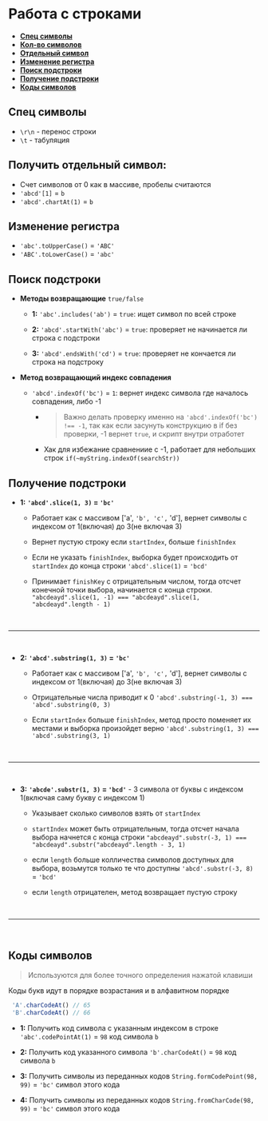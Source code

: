 # Работа с строками

* **<a href="#special-characters">Спец символы</a>**
* **<a href="#lenght">Кол-во символов</a>**
* **<a href="#singl-symbol">Отдельный символ</a>**
* **<a href="#case">Изменение регистра</a>**
* **<a href="#search-string">Поиск подстроки</a>**
* **<a href="#get-string">Получение подстроки</a>**
* **<a href="#symbol-code">Коды символов</a>**


## <a name="special-characters">Спец символы</a>
* `\r\n` - перенос строки
* `\t` - табуляция


## **<a name="singl-symbol">Получить отдельный символ</a>**:
* Счет символов от 0 как в массиве, пробелы считаются
* `'abcd'[1]` = `b`
* `'abcd'.chartAt(1)` = `b`

    

    
## **<a name="case">Изменение регистра</a>**
* `'abc'.toUpperCase()` = `'ABC'`
* `'ABC'.toLowerCase()` = `'abc'`  
    
## **<a name="#search-string">Поиск подстроки</a>**
   
* **Методы возвращающие** `true/false`

    * **1:** `'abc'.includes('ab')` = `true`: ищет символ по всей строке
    
    * **2:** `'abcd'.startWith('abc')` = `true`: проверяет не начинается ли строка с подстроки
    
    * **3:** `'abcd'.endsWith('cd')` = `true`: проверяет не кончается ли строка на подстроку 

* **Метод возвращающий индекс совпадения**
    
    * `'abcd'.indexOf('bc')` = `1`: вернет индекс символа где началось совпадения, либо -1
        
        * > Важно делать проверку именно на `'abcd'.indexOf('bc') !== -1`, 
        так как если засунуть конструкцию в if без проверки, -1 вернет `true`, и скрипт внутри отработет 
        
        * Хак для избежание сравнениие с -1, работает для небольших строк `if(~myString.indexOf(searchStr))` 


## **<a name="#get-string">Получение подстроки</a>**
* **1:** **`'abcd'.slice(1, 3)` = `'bc'`**

    * Работает как с массивом ['a', `'b', 'c',` 'd'], вернет символы с индексом от 1(включая) до 3(не включая 3)
    
    * Вернет пустую строку если `startIndex`, больше `finishIndex`
    
    * Если не указать `finishIndex`, выборка будет происходить от `startIndex` до конца строки `'abcd'.slice(1)` = `'bcd'`
    
    * Принимает `finishKey` с отрицательным числом, тогда отсчет конечной точки выбора, начинается с конца строки. `"abcdeaуd".slice(1, -1) === "abcdeaуd".slice(1, "abcdeaуd".length - 1)`

<br>    

---

<br>  

* **2:** **`'abcd'.substring(1, 3)` = `'bc'`**
    
    * Работает как с массивом ['a', `'b', 'c',` 'd'], вернет символы с индексом от 1(включая) до 3(не включая 3)
    
    * Отрицательные числа приводит к 0 `'abcd'.substring(-1, 3) === 'abcd'.substring(0, 3)`
    
    * Если `startIndex` больше `finishIndex`, метод просто поменяет их местами и выборка произойдет верно `'abcd'.substring(1, 3) === 'abcd'.substring(3, 1)`

<br>    

---

<br>

* **3:** **`'abcde'.substr(1, 3)` = `'bcd'`** - 3 символа от буквы с индексом 1(включая саму букву с индексом 1)
    
    * Указывает сколько символов взять от `startIndex`
    
    * `startIndex` может быть отрицательным, тогда отсчет начала выбора начнется с конца строки `"abcdeaуd".substr(-3, 1) === "abcdeaуd".substr("abcdeaуd".length - 3, 1)`
    
    * если `length` больше колличества символов доступных для выбора, возьмутся только те что доступны `'abcd'.substr(-3, 8)` = `'bcd'`
    
    * если `length` отрицателен, метод возвращает пустую строку
          
<br>    

---

<br>            
           
## **<a name="#symbol-code">Коды символов</a>**
> Используются для более точного определения нажатой клавиши 

Коды букв идут в порядке возрастания и в алфавитном порядке
```javascript
 'A'.charCodeAt() // 65
 'B'.charCodeAt() // 66
```

* **1:** Получить код символа с указанным индексом в строке `'abc'.codePointAt(1)` = `98` код символа `b`

* **2:** Получить код указанного символа `'b'.charCodeAt()` = `98` код символа `b`

* **3:** Получить символы из переданных кодов `String.formCodePoint(98, 99)` = `'bc'` символ этого кода 

* **4:** Получить символы из переданных кодов `String.fromCharCode(98, 99)` = `'bc'` символ этого кода 